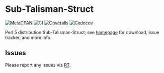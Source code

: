 # Sub-Talisman-Struct

[![MetaCPAN](https://img.shields.io/cpan/v/Sub-Talisman-Struct.svg)](https://metacpan.org/release/Sub-Talisman-Struct)
[![CI](https://github.com/tobyink/p5-sub-talisman-struct/workflows/CI/badge.svg)](https://github.com/tobyink/p5-sub-talisman-struct/actions)
[![Coveralls](https://coveralls.io/repos/tobyink/p5-sub-talisman-struct/badge.svg?branch=master&amp;service=github)](https://coveralls.io/github/tobyink/p5-sub-talisman-struct)
[![Codecov](https://codecov.io/gh/tobyink/p5-sub-talisman-struct/branch/master/graph/badge.svg)](https://codecov.io/gh/tobyink/p5-sub-talisman-struct)

Perl 5 distribution Sub-Talisman-Struct; see [homepage](https://metacpan.org/release/Sub-Talisman-Struct)
for download, issue tracker, and more info.

## Issues

Please report any issues via [RT](https://rt.cpan.org/Dist/Display.html?Queue=Sub-Talisman-Struct).
